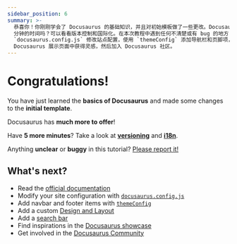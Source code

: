```yaml
---
sidebar_position: 6
summary: >-
  恭喜你！你刚刚学会了 Docusaurus 的基础知识，并且对初始模板做了一些更改。Docusaurus 有更多可供你探索的地方！有 5
  分钟的时间吗？可以看看版本控制和国际化。在本次教程中遇到任何不清楚或有 bug 的地方？请报告它！接下来，你可以阅读官方文档，使用
  `docusaurus.config.js` 修改站点配置，使用 `themeConfig` 添加导航栏和页脚项，添加自定义设计和布局，添加搜索栏，在
  Docusaurus 展示页面中获得灵感，然后加入 Docusaurus 社区。
---
```


# Congratulations!

You have just learned the **basics of Docusaurus** and made some changes to the **initial template**.

Docusaurus has **much more to offer**!

Have **5 more minutes**? Take a look at **[versioning](../tutorial-extras/manage-docs-versions.md)** and **[i18n](../tutorial-extras/translate-your-site.md)**.

Anything **unclear** or **buggy** in this tutorial? [Please report it!](https://github.com/facebook/docusaurus/discussions/4610)

## What's next?

- Read the [official documentation](https://docusaurus.io/)
- Modify your site configuration with [`docusaurus.config.js`](https://docusaurus.io/docs/api/docusaurus-config)
- Add navbar and footer items with [`themeConfig`](https://docusaurus.io/docs/api/themes/configuration)
- Add a custom [Design and Layout](https://docusaurus.io/docs/styling-layout)
- Add a [search bar](https://docusaurus.io/docs/search)
- Find inspirations in the [Docusaurus showcase](https://docusaurus.io/showcase)
- Get involved in the [Docusaurus Community](https://docusaurus.io/community/support)
